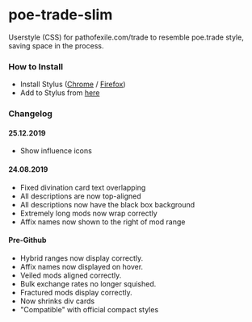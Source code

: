 # poe-trade-slim
Userstyle (CSS) for pathofexile.com/trade to resemble poe.trade style, saving space in the process.
### How to Install
- Install Stylus ([Chrome](https://chrome.google.com/webstore/detail/stylus/clngdbkpkpeebahjckkjfobafhncgmne) / [Firefox](https://addons.mozilla.org/en-US/firefox/addon/styl-us/))
- Add to Stylus from [here](https://userstyles.org/styles/161261/poe-trade-slim)
### Changelog
#### 25.12.2019
- Show influence icons
#### 24.08.2019
- Fixed divination card text overlapping
- All descriptions are now top-aligned
- All descriptions now have the black box background
- Extremely long mods now wrap correctly
- Affix names now shown to the right of mod range
#### Pre-Github
- Hybrid ranges now display correctly.
- Affix names now displayed on hover.
- Veiled mods aligned correctly.
- Bulk exchange rates no longer squished.
- Fractured mods display correctly.
- Now shrinks div cards
- "Compatible" with official compact styles